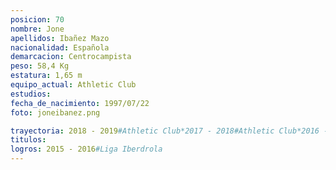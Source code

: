 ```yaml
---
posicion: 70
nombre: Jone
apellidos: Ibañez Mazo
nacionalidad: Española
demarcacion: Centrocampista
peso: 58,4 Kg
estatura: 1,65 m
equipo_actual: Athletic Club
estudios:
fecha_de_nacimiento: 1997/07/22
foto: joneibanez.png

trayectoria: 2018 - 2019#Athletic Club*2017 - 2018#Athletic Club*2016 - 2017#Athletic Club B*2015 - 2016#Athletic Club*2015 - 2016#Athletic Club B*2014 - 2015#Athletic Club*2014 - 2015#Athletic Club B*2013 - 2014#Athletic Club B*2012 - 2013#Athletic Club B*2011 - 2012#Galdakao*2010 - 2011#Lanbide*2009 - 2010#Lanbide*2008 - 2009#Lanbide*2007 - 2008#Lanbide
titulos:
logros: 2015 - 2016#Liga Iberdrola
---
```

